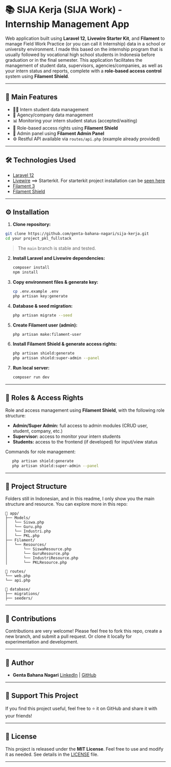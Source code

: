 # 📚 SIJA Kerja (SIJA Work) - Internship Management App

Web application built using **Laravel 12**, **Livewire Starter Kit**, and **Filament** to manage Field Work Practice (or you can call it Internship) data in a school or university environment.
I made this based on the internship program that is usually followed by vocational high school students in Indonesia before graduation or in the final semester.
This application facilitates the management of student data, supervisors, agencies/companies, as well as your intern status and reports, complete with a **role-based access control** system using **Filament Shield**.

---

## 🔧 Main Features

- 🧑‍🎓 Intern student data management 
- 🏢 Agency/company data management 
- 📊 Monitoring your intern student status (accepted/waiting) 
- 🔐 Role-based access rights using **Filament Shield** 
- 🧩 Admin panel using **Filament Admin Panel** 
- ⚙️ Restful API available via `routes/api.php` (example already provided)

---

## 🛠️ Technologies Used

- [Laravel 12](https://laravel.com/) 
- [Livewire](https://laravel-livewire.com) ==> Starterkit. For starterkit project installation can be [seen here](https://qadrlabs.com/post/laravel-12-starter-kit)
- [Filament 3](https://filamentphp.com/) 
- [Filament Shield](https://github.com/ryangjchandler/filament-shield)
---

## ⚙️ Installation

1. **Clone repository:**
```bash
git clone https://github.com/genta-bahana-nagari/sija-kerja.git
cd your project_pkl_fullstack
```
> The `main` branch is stable and tested.

2. **Install Laravel and Livewire dependencies:**
   ```bash
   composer install
   npm install
   ```

3. **Copy environment files & generate key:**
   ```bash
   cp .env.example .env
   php artisan key:generate
   ```

4. **Database & seed migration:**
   ```bash
   php artisan migrate --seed
   ```

5. **Create Filament user (admin):**
   ```bash
   php artisan make:filament-user
   ```

6. **Install Filament Shield & generate access rights:**
   ```bash
   php artisan shield:generate
   php artisan shield:super-admin --panel
   ```

7. **Run local server:**
   ```bash
   composer run dev
   ```

---

## 🔐 Roles & Access Rights

Role and access management using **Filament Shield**, with the following role structure:

- **Admin/Super Admin:** full access to admin modules (CRUD user, student, company, etc.) 
- **Supervisor:** access to monitor your intern students 
- **Students:** access to the frontend (if developed) for input/view status 

Commands for role management:
```bash
   php artisan shield:generate
   php artisan shield:super-admin --panel
```

---

## 📂 Project Structure
Folders still in Indonesian, and in this readme, I only show you the main structure and resource. You can explore more in this repo:
```
📁 app/
├── Models/
│   └── Siswa.php
│   └── Guru.php
│   └── Industri.php
│   └── PKL.php
├── Filament/
│   └── Resources/
│       └── SiswaResource.php
│       └── GuruResource.php
│       └── IndustriResource.php
│       └── PKLResource.php

📁 routes/
└── web.php
└── api.php

📁 database/
├── migrations/
├── seeders/
```

---

## 🤝 Contributions

Contributions are very welcome! 
Please feel free to fork this repo, create a new branch, and submit a pull request. 
Or clone it locally for experimentation and development. 

---

## 👤 Author

- **Genta Bahana Nagari** 
[LinkedIn](https://www.linkedin.com/in/genta-bahana-nagari/) | [GitHub](https://github.com/genta-bahana-nagari)

---

## 🌟 Support This Project

If you find this project useful, feel free to ⭐ it on GitHub and share it with your friends!

---

## 📜 License

This project is released under the **MIT License**. Feel free to use and modify it as needed. 
See details in the [LICENSE](LICENSE) file. 

---

